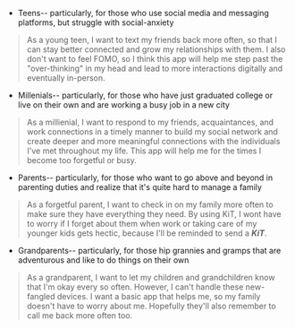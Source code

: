 * Teens-- particularly,  for those who use social media and messaging platforms, but struggle with social-anxiety

> As a young teen, I want to text my friends back more often, so that  I can stay better connected and grow my relationships with them. I also don't want to feel FOMO, so I think this app will help me step past the "over-thinking" in my head and lead to more interactions digitally and eventually in-person.

* Millenials-- particularly,  for those who have just graduated college or live on their own and are working a busy job in a new city

> As a  millienial, I want to respond to my friends, acquaintances, and work connections in a timely manner to build my social network and create deeper and more meaningful connections with the individuals I've met throughout my life. This app will help me for the times I become too forgetful or busy.

* Parents-- particularly, for those who want to go above and beyond in parenting duties and realize that it's quite hard to manage a family  

> As a forgetful parent, I want to check in on my family more often to make sure they have everything they need. By using KiT, I wont have to worry if I forget about them when work or taking care of my younger kids gets hectic, because I'll be reminded to send a _**KiT**_.

* Grandparents-- particularly, for those hip grannies and gramps that are adventurous and like to do things on their own

> As a grandparent, I want to let my children and grandchildren know that I'm okay every so often. However, I can't handle these new-fangled devices. I want a basic app that helps me, so my family doesn't have to worry about me. Hopefully they'll also remember to call me back more often too.
